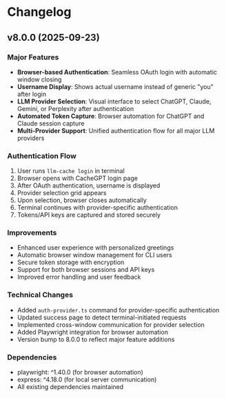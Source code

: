 # Changelog

## v8.0.0 (2025-09-23)

### Major Features
- **Browser-based Authentication**: Seamless OAuth login with automatic window closing
- **Username Display**: Shows actual username instead of generic "you" after login
- **LLM Provider Selection**: Visual interface to select ChatGPT, Claude, Gemini, or Perplexity after authentication
- **Automated Token Capture**: Browser automation for ChatGPT and Claude session capture
- **Multi-Provider Support**: Unified authentication flow for all major LLM providers

### Authentication Flow
1. User runs `llm-cache login` in terminal
2. Browser opens with CacheGPT login page
3. After OAuth authentication, username is displayed
4. Provider selection grid appears
5. Upon selection, browser closes automatically
6. Terminal continues with provider-specific authentication
7. Tokens/API keys are captured and stored securely

### Improvements
- Enhanced user experience with personalized greetings
- Automatic browser window management for CLI users
- Secure token storage with encryption
- Support for both browser sessions and API keys
- Improved error handling and user feedback

### Technical Changes
- Added `auth-provider.ts` command for provider-specific authentication
- Updated success page to detect terminal-initiated requests
- Implemented cross-window communication for provider selection
- Added Playwright integration for browser automation
- Version bump to 8.0.0 to reflect major feature additions

### Dependencies
- playwright: ^1.40.0 (for browser automation)
- express: ^4.18.0 (for local server communication)
- All existing dependencies maintained